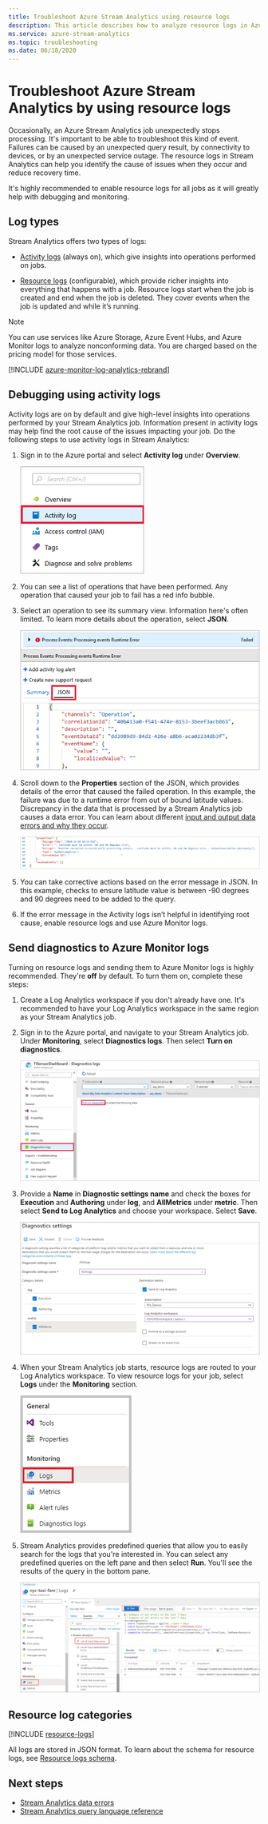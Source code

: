 ```yaml
---
title: Troubleshoot Azure Stream Analytics using resource logs
description: This article describes how to analyze resource logs in Azure Stream Analytics.
ms.service: azure-stream-analytics
ms.topic: troubleshooting
ms.date: 06/18/2020
---
```

# Troubleshoot Azure Stream Analytics by using resource logs

Occasionally, an Azure Stream Analytics job unexpectedly stops processing. It's important to be able to troubleshoot this kind of event. Failures can be caused by an unexpected query result, by connectivity to devices, or by an unexpected service outage. The resource logs in Stream Analytics can help you identify the cause of issues when they occur and reduce recovery time.

It's highly recommended to enable resource logs for all jobs as it will greatly help with debugging and monitoring.

## Log types

Stream Analytics offers two types of logs:

* [Activity logs](../azure-monitor/essentials/platform-logs-overview.md) (always on), which give insights into operations performed on jobs.

* [Resource logs](../azure-monitor/essentials/platform-logs-overview.md) (configurable), which provide richer insights into everything that happens with a job. Resource logs start when the job is created and end when the job is deleted. They cover events when the job is updated and while it’s running.

> [!NOTE]
> You can use services like Azure Storage, Azure Event Hubs, and Azure Monitor logs to analyze nonconforming data. You are charged based on the pricing model for those services.

[!INCLUDE [azure-monitor-log-analytics-rebrand](~/reusable-content/ce-skilling/azure/includes/azure-monitor-log-analytics-rebrand.md)]

## Debugging using activity logs

Activity logs are on by default and give high-level insights into operations performed by your Stream Analytics job. Information present in activity logs may help find the root cause of the issues impacting your job. Do the following steps to use activity logs in Stream Analytics:

1. Sign in to the Azure portal and select **Activity log** under **Overview**.

   ![Stream Analytics activity log](./media/stream-analytics-job-diagnostic-logs/stream-analytics-menu.png)

2. You can see a list of operations that have been performed. Any operation that caused your job to fail has a red info bubble.

3. Select an operation to see its summary view. Information here's often limited. To learn more details about the operation, select **JSON**.

   ![Stream Analytics activity log operation summary](./media/stream-analytics-job-diagnostic-logs/operation-summary.png)

4. Scroll down to the **Properties** section of the JSON, which provides details of the error that caused the failed operation. In this example, the failure was due to a runtime error from out of bound latitude values. Discrepancy in the data that is processed by a Stream Analytics job causes a data error. You can learn about different [input and output data errors and why they occur](./data-errors.md).

   ![JSON error details](./media/stream-analytics-job-diagnostic-logs/error-details.png)

5. You can take corrective actions based on the error message in JSON. In this example, checks to ensure latitude value is between -90 degrees and 90 degrees need to be added to the query.

6. If the error message in the Activity logs isn’t helpful in identifying root cause, enable resource logs and use Azure Monitor logs.

## Send diagnostics to Azure Monitor logs

Turning on resource logs and sending them to Azure Monitor logs is highly recommended. They're **off** by default. To turn them on, complete these steps:

1.  Create a Log Analytics workspace if you don't already have one. It's recommended to have your Log Analytics workspace in the same region as your Stream Analytics job.

2.  Sign in to the Azure portal, and navigate to your Stream Analytics job. Under **Monitoring**, select **Diagnostics logs**. Then select **Turn on diagnostics**.

    ![Blade navigation to resource logs](./media/stream-analytics-job-diagnostic-logs/diagnostic-logs-monitoring.png)  

2.  Provide a **Name** in **Diagnostic settings name** and check the boxes for **Execution** and **Authoring** under **log**, and **AllMetrics** under **metric**. Then select **Send to Log Analytics** and choose your workspace. Select **Save**.

    ![Settings for resources logs](./media/stream-analytics-job-diagnostic-logs/logs-setup.png)

3. When your Stream Analytics job starts, resource logs are routed to your Log Analytics workspace. To view resource logs for your job, select **Logs** under the **Monitoring** section.

   ![Screenshot shows the General menu with Logs selected.](./media/stream-analytics-job-diagnostic-logs/diagnostic-logs.png)

4. Stream Analytics provides predefined queries that allow you to easily search for the logs that you're interested in. You can select any predefined queries on the left pane and then select **Run**. You'll see the results of the query in the bottom pane. 

   ![Screenshot shows Logs for a Stream Analytics job.](./media/stream-analytics-job-diagnostic-logs/logs-example.png)

## Resource log categories

[!INCLUDE [resource-logs](./includes/resource-logs.md)]

All logs are stored in JSON format. To learn about the schema for resource logs, see [Resource logs schema](monitor-azure-stream-analytics-reference.md#resource-logs-schema).

## Next steps

* [Stream Analytics data errors](./data-errors.md)
* [Stream Analytics query language reference](/stream-analytics-query/stream-analytics-query-language-reference)
